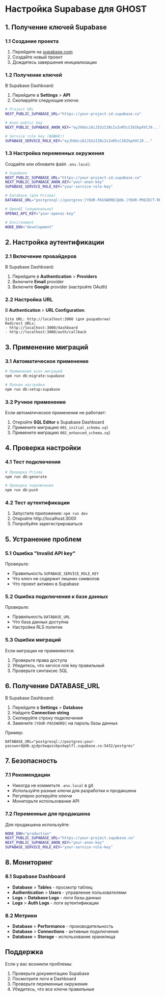 # Настройка Supabase для GHOST

## 1. Получение ключей Supabase

### 1.1 Создание проекта

1. Перейдите на [supabase.com](https://supabase.com)
2. Создайте новый проект
3. Дождитесь завершения инициализации

### 1.2 Получение ключей

В Supabase Dashboard:

1. Перейдите в **Settings** > **API**
2. Скопируйте следующие ключи:

```bash
# Project URL
NEXT_PUBLIC_SUPABASE_URL="https://your-project-id.supabase.co"

# Anon public key
NEXT_PUBLIC_SUPABASE_ANON_KEY="eyJhbGciOiJIUzI1NiIsInR5cCI6IkpXVCJ9..."

# Service role key (ВАЖНО!)
SUPABASE_SERVICE_ROLE_KEY="eyJhbGciOiJIUzI1NiIsInR5cCI6IkpXVCJ9..."
```

### 1.3 Настройка переменных окружения

Создайте или обновите файл `.env.local`:

```bash
# Supabase
NEXT_PUBLIC_SUPABASE_URL="https://your-project-id.supabase.co"
NEXT_PUBLIC_SUPABASE_ANON_KEY="your-anon-key"
SUPABASE_SERVICE_ROLE_KEY="your-service-role-key"

# Database (для Prisma)
DATABASE_URL="postgresql://postgres:[YOUR-PASSWORD]@db.[YOUR-PROJECT-REF].supabase.co:5432/postgres"

# OpenAI (опционально)
OPENAI_API_KEY="your-openai-key"

# Environment
NODE_ENV="development"
```

## 2. Настройка аутентификации

### 2.1 Включение провайдеров

В Supabase Dashboard:

1. Перейдите в **Authentication** > **Providers**
2. Включите **Email** provider
3. Включите **Google** provider (настройте OAuth)

### 2.2 Настройка URL

В **Authentication** > **URL Configuration**:

```
Site URL: http://localhost:3000 (для разработки)
Redirect URLs: 
- http://localhost:3000/dashboard
- http://localhost:3000/auth/callback
```

## 3. Применение миграций

### 3.1 Автоматическое применение

```bash
# Применение всех миграций
npm run db:migrate:supabase

# Полная настройка
npm run db:setup:supabase
```

### 3.2 Ручное применение

Если автоматическое применение не работает:

1. Откройте **SQL Editor** в Supabase Dashboard
2. Примените миграцию `001_initial_schema.sql`
3. Примените миграцию `002_enhanced_schema.sql`

## 4. Проверка настройки

### 4.1 Тест подключения

```bash
# Проверка Prisma
npm run db:generate

# Проверка подключения
npm run db:push
```

### 4.2 Тест аутентификации

1. Запустите приложение: `npm run dev`
2. Откройте http://localhost:3000
3. Попробуйте зарегистрироваться

## 5. Устранение проблем

### 5.1 Ошибка "Invalid API key"

Проверьте:
- Правильность `SUPABASE_SERVICE_ROLE_KEY`
- Что ключ не содержит лишних символов
- Что проект активен в Supabase

### 5.2 Ошибка подключения к базе данных

Проверьте:
- Правильность `DATABASE_URL`
- Что база данных доступна
- Настройки RLS политик

### 5.3 Ошибки миграций

Если миграции не применяются:

1. Проверьте права доступа
2. Убедитесь, что service role key правильный
3. Проверьте синтаксис SQL

## 6. Получение DATABASE_URL

В Supabase Dashboard:

1. Перейдите в **Settings** > **Database**
2. Найдите **Connection string**
3. Скопируйте строку подключения
4. Замените `[YOUR-PASSWORD]` на пароль базы данных

Пример:
```
DATABASE_URL="postgresql://postgres:your-password@db.qjdpckwqozsbpskwplfl.supabase.co:5432/postgres"
```

## 7. Безопасность

### 7.1 Рекомендации

- Никогда не коммитьте `.env.local` в git
- Используйте разные ключи для разработки и продакшена
- Регулярно ротируйте ключи
- Мониторьте использование API

### 7.2 Переменные для продакшена

Для продакшена используйте:

```bash
NODE_ENV="production"
NEXT_PUBLIC_SUPABASE_URL="https://your-project.supabase.co"
NEXT_PUBLIC_SUPABASE_ANON_KEY="your-anon-key"
SUPABASE_SERVICE_ROLE_KEY="your-service-role-key"
```

## 8. Мониторинг

### 8.1 Supabase Dashboard

- **Database** > **Tables** - просмотр таблиц
- **Authentication** > **Users** - управление пользователями
- **Logs** > **Database Logs** - логи базы данных
- **Logs** > **Auth Logs** - логи аутентификации

### 8.2 Метрики

- **Database** > **Performance** - производительность
- **Database** > **Connections** - активные подключения
- **Database** > **Storage** - использование хранилища

## Поддержка

Если у вас возникли проблемы:

1. Проверьте документацию Supabase
2. Посмотрите логи в Dashboard
3. Проверьте переменные окружения
4. Убедитесь, что все ключи правильные
